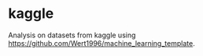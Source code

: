 # kaggle
Analysis on datasets from kaggle using https://github.com/Wert1996/machine_learning_template.
